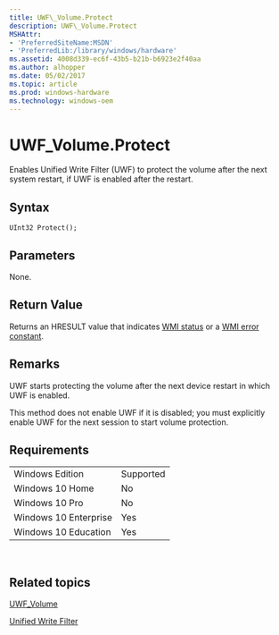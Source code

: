 ```yaml
---
title: UWF\_Volume.Protect
description: UWF\_Volume.Protect
MSHAttr:
- 'PreferredSiteName:MSDN'
- 'PreferredLib:/library/windows/hardware'
ms.assetid: 4008d339-ec6f-43b5-b21b-b6923e2f40aa
ms.author: alhopper
ms.date: 05/02/2017
ms.topic: article
ms.prod: windows-hardware
ms.technology: windows-oem
---
```


# UWF\_Volume.Protect


Enables Unified Write Filter (UWF) to protect the volume after the next system restart, if UWF is enabled after the restart.

## Syntax


``` syntax
UInt32 Protect();
```

## Parameters


None.

## Return Value


Returns an HRESULT value that indicates [WMI status](http://go.microsoft.com/fwlink/p/?LinkID=208318) or a [WMI error constant](http://go.microsoft.com/fwlink/p/?LinkID=208317).

## Remarks


UWF starts protecting the volume after the next device restart in which UWF is enabled.

This method does not enable UWF if it is disabled; you must explicitly enable UWF for the next session to start volume protection.

## Requirements


|                       |           |
|-----------------------|-----------|
| Windows Edition       | Supported |
| Windows 10 Home       | No        |
| Windows 10 Pro        | No        |
| Windows 10 Enterprise | Yes       |
| Windows 10 Education  | Yes       |

 

## Related topics


[UWF\_Volume](uwf-volume.md)

[Unified Write Filter](unified-write-filter.md)

 

 








